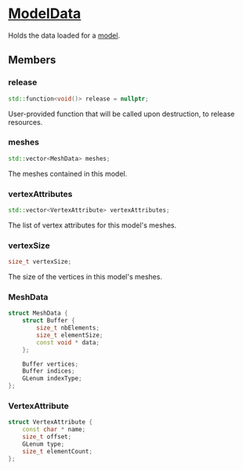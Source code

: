 # [ModelData](ModelData.hpp)

Holds the data loaded for a [model](Model.md).

## Members

### release

```cpp
std::function<void()> release = nullptr;
```

User-provided function that will be called upon destruction, to release resources.

### meshes

```cpp
std::vector<MeshData> meshes;
```

The meshes contained in this model.

### vertexAttributes

```cpp
std::vector<VertexAttribute> vertexAttributes;
```

The list of vertex attributes for this model's meshes.

### vertexSize

```cpp
size_t vertexSize;
```

The size of the vertices in this model's meshes.

### MeshData

```cpp
struct MeshData {
	struct Buffer {
		size_t nbElements;
		size_t elementSize;
		const void * data;
	};

	Buffer vertices;
	Buffer indices;
	GLenum indexType;
};
```

### VertexAttribute

```cpp
struct VertexAttribute {
	const char * name;
	size_t offset;
	GLenum type;
	size_t elementCount;
};
```
